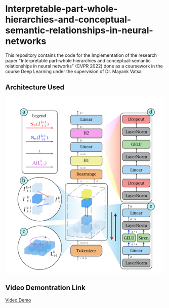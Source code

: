 # Interpretable-part-whole-hierarchies-and-conceptual-semantic-relationships-in-neural-networks

This repository contains the code for the Implementation of the research paper "Interpretable part-whole hierarchies and conceptual-semantic relationships in neural networks" (CVPR 2022) done as a coursework in the course Deep Learning under the supervision of Dr. Mayank Vatsa

## Architecture Used

![arch](https://github.com/ayushabrol13/Interpretable-part-whole-hierarchies-and-conceptual-semantic-relationships-in-neural-networks/blob/master/assets/architecture.png)

## Video Demontration Link

[Video Demo](https://drive.google.com/file/d/1etRhGLd8AG14NH3rFrf8woevLNsCMYlG/view?usp=share_link)
